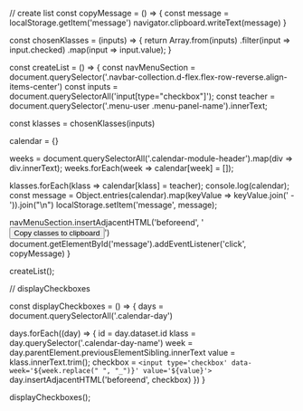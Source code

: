 // create list
const copyMessage = () => {
  const message = localStorage.getItem('message')
  navigator.clipboard.writeText(message)
}

const chosenKlasses = (inputs) => {
  return Array.from(inputs)
              .filter(input => input.checked)
              .map(input => input.value);
}

const createList = () => {
  const navMenuSection = document.querySelector('.navbar-collection.d-flex.flex-row-reverse.align-items-center')
  const inputs  = document.querySelectorAll('input[type="checkbox"]');
  const teacher = document.querySelector('.menu-user .menu-panel-name').innerText;

  const klasses = chosenKlasses(inputs)

  calendar = {}

  weeks = document.querySelectorAll('.calendar-module-header').map(div => div.innerText);
  weeks.forEach(week => calendar[week] = []);

  klasses.forEach(klass => calendar[klass] = teacher);
  console.log(calendar);
  const message = Object.entries(calendar).map(keyValue => keyValue.join(' - ')).join("\n")
  localStorage.setItem('message', message);

  navMenuSection.insertAdjacentHTML('beforeend', '<button id="message">Copy classes to clipboard</button>')
  document.getElementById('message').addEventListener('click', copyMessage)
}

createList();


// displayCheckboxes

const displayCheckboxes = () => {
  days = document.querySelectorAll('.calendar-day')

  days.forEach((day) => {
    id = day.dataset.id
    klass = day.querySelector('.calendar-day-name')
    week = day.parentElement.previousElementSibling.innerText
    value = klass.innerText.trim();
    checkbox = `<input type='checkbox' data-week='${week.replace(" ", "_")}' value='${value}'>`
    day.insertAdjacentHTML('beforeend', checkbox)
  })
}

displayCheckboxes();
